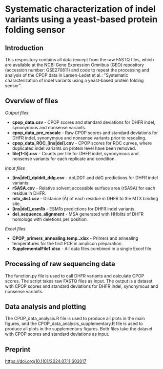 # Systematic characterization of indel variants using a yeast-based protein folding sensor
## Introduction
This respository contains all data (except from the raw FASTQ files, which are available at the NCBI Gene Expression Omnibus (GEO) repository (accession number: GSE270811) and code to repeat the processing and analysis of the CPOP data in Larsen-Ledet et al.: "Systematic characterization of indel variants using a yeast-based protein folding sensor".

## Overview of files
*Output files*
* **cpop_data.csv** - CPOP scores and standard deviations for DHFR indel, synonymous and nonsense variants.
* **cpop_data_pre_rescale** - Raw CPOP scores and standard deviations for DHFR indel, synonymous and nonsense variants prior to rescaling.
* **cpop_data_ROC_[ins|del].csv** - CPOP scores for ROC curves, where duplicated indel variants on protein level have been removed.
* **tile[1-5].csv** - Counts per tile for DHFR indel, synonymous and nonsense variants for each replicate and condition.
  
*Input files*
* **[ins|del]_dplddt_ddg.csv** - dpLDDT and ddG predictions for DHFR indel variants.
* **rSASA.csv** - Relative solvent accessible surface area (rSASA) for each residue in DHFR.
* **mtx_dist.csv** - Distance (Å) of each residue in DHFR to the MTX binding site.
* **[ins|del]_esm1b** - ESM1b predictions for DHFR indel variants.
* **del_sequence_alignment** - MSA generated with HHblits of DHFR homologs with deletions per position.

*Excel files*
* **CPOP_primers_annealing.temp..xlsx** - Primers and annealing temperatures for the first PCR in amplicon preparation.
* **SupplementalFile1.xlsx** - All data files combined in a single Excel file.

## Processing of raw sequencing data
The function.py file is used to call DHFR variants and calculate CPOP scores. The script takes raw FASTQ files as input. The output is a dataset with CPOP scores and standard deviations for DHFR indel, synonymous and nonsense variants.

## Data analysis and plotting
The CPOP_data_analysis.R file is used to produce all plots in the main figures, and the CPOP_data_analysis_supplementary.R file is used to produce all plots in the supplementary figures. Both files take the dataset with CPOP scores and standard deviations as input.

## Preprint
https://doi.org/10.1101/2024.07.11.603017
